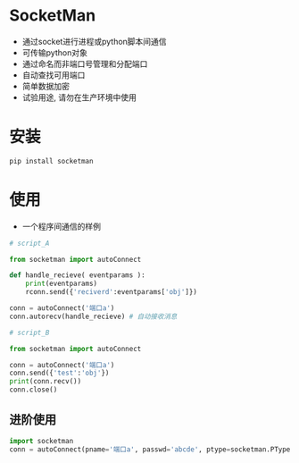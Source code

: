 # SocketMan

- 通过socket进行进程或python脚本间通信
- 可传输python对象
- 通过命名而非端口号管理和分配端口
- 自动查找可用端口
- 简单数据加密
- 试验用途, 请勿在生产环境中使用

# 安装
```bash
pip install socketman
```

# 使用
- 一个程序间通信的样例
```python
# script_A

from socketman import autoConnect

def handle_recieve( eventparams ):
    print(eventparams)
    rconn.send({'reciverd':eventparams['obj']})

conn = autoConnect('端口a')
conn.autorecv(handle_recieve) # 自动接收消息
```

```python
# script_B

from socketman import autoConnect

conn = autoConnect('端口a')
conn.send({'test':'obj'})
print(conn.recv())
conn.close()

```

## 进阶使用

```python
import socketman
conn = autoConnect(pname='端口a', passwd='abcde', ptype=socketman.PType.p2p, host='localhost')

```
